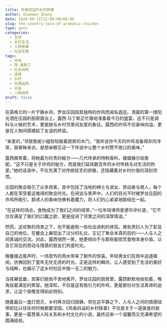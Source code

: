 ```yaml
---
title: 鸡香四溢的乡村轶事
author: Xiaowen Zhang
date: 2024-09-11T12:00:00+08:00
slug: the-country-tale-of-aromatic-chicken
type: post
categories:
  - 文学
  - 乡村生活
  - 人物故事
  - 社会伦理
tags:
  - 炸鸡
  - 简·奥斯汀
  - 社会讽刺
  - 道德
  - 乡村
  - 完满结局
  - 对话
  - 人物描写
draft: false
---
```


在英格兰的一片宁静乡间，罗丝庄园因其独特的炸鸡而闻名遐迩。清晨的第一缕阳光洒在庄园的厨房窗台上，露西·马丁斯正忙碌地准备着今日的盛宴。这不只是调料与火候的艺术，更是她与乡村邻里间友爱的象征。露西的炸鸡不仅香味四溢，更是在人物间搭建起了友谊的桥梁。

“亲爱的，”邻居詹妮小姐轻轻敲着厨房的木门，“我听说你今天的炸鸡准备得非同寻常，我冒昧来访，是想亲眼见证一下传说中让整个乡村赞不绝口的美味。”

露西微笑着，将她最为珍贵的秘方——几代传承的特制香料，缓缓展示给詹妮。“这不只是关于炸鸡的秘方，而是我们延续数百年的乡村传统与对生活的热爱。”她的话语中，不仅充满了对传统技艺的骄傲，还隐藏着对乡村价值的深刻领悟。

庄园的聚会吸引了众多宾客，其中包括了当地的绅士与淑女、劳动者与商人，每个人都在享受着这难得的聚会时光。在闲谈与笑声中，人们的目光不时被罗丝庄园的炸鸡所吸引，那诱人的香味仿佛有着魔力，将人们的心紧紧地联结在一起。

“在这样的场合，食物成为了我们之间的纽带，”一位年轻律师爱德华评价道，“它不仅仅满足了我们的口腹之欲，更是促进了邻里之间的深厚情谊。”

然而，这欢聚的场景之下，也不能避免一些社会讽刺的体现。某些贵妇人为了彰显自己的地位，在餐会上展现出了过分的礼仪，忘记了聚会本真的目的——人与人之间真诚的交流。对此，露西悄然一笑，她更倾向于与那些能欣赏食物本身价值，以及它背后的劳动与情感的朋友们共度时光。

晚餐接近尾声时，一场意外的雨水带来了额外的惊喜。年轻男女们在雨中追逐嬉闹，仿佛回到了童年无忧无虑的时光。正是这样的瞬间，让人感受到了生活的美好与纯粹，也展示了这乡村社区中独一无二的魅力。

当夜幕低垂，宾客们依依不舍地离开，罗丝庄园的厨房里，露西默默地收拾着，嘴角挂着满足的笑容。她深知，不仅是这有吸引力的炸鸡，更是那份对生活真谛的追求，让这个夜晚变得如此特别。

随着最后一盏灯熄灭，乡村再次回归寂静。但在这平静之下，人与人之间的情感纽带却比以往任何时候都要坚固。《鸡香四溢的乡村轶事》不仅是关于一道美食的故事，更是一篇赞美人际关系和乡村文化的小说，最终迎来一个温馨而又充满希望的圆满结局。